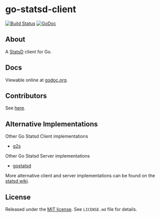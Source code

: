 go-statsd-client
================

[![Build Status](https://travis-ci.org/cactus/go-statsd-client.png?branch=master)](https://travis-ci.org/cactus/go-statsd-client)
[![GoDoc](https://godoc.org/github.com/cactus/go-statsd-client/statsd?status.png)](https://godoc.org/github.com/cactus/go-statsd-client/statsd)

## About

A [StatsD][1] client for Go.

## Docs

Viewable online at [godoc.org][2].

## Contributors

See [here](https://github.com/cactus/go-statsd-client/graphs/contributors).

## Alternative Implementations

Other Go Statsd Client implementations

*   [g2s][3]

Other Go Statsd Server implementations

*   [gostatsd][4]

More alternative client and server implementations can be found on
the [statsd wiki][5].

## License

Released under the
[MIT license](http://www.opensource.org/licenses/mit-license.php).
See `LICENSE.md` file for details.

[1]: https://github.com/etsy/statsd
[2]: http://godoc.org/github.com/cactus/go-statsd-client/statsd
[3]: https://github.com/peterbourgon/g2s
[4]: https://github.com/kisielk/gostatsd
[5]: https://github.com/etsy/statsd/wiki
